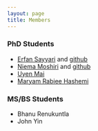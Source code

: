```yaml
---
layout: page
title: Members
---
```


### PhD Students

* [Erfan Sayyari](http://erfansayyari.com/) and [github](https://github.com/esayyari) 
* [Niema Moshiri](http://niema.net/) and [github](https://github.com/niemasd/) 
* [Uyen Mai](https://github.com/uym2)
* [Maryam Rabiee Hashemi](https://github.com/maryamrabiee)


### MS/BS Students

* Bhanu Renukuntla
* John Yin
